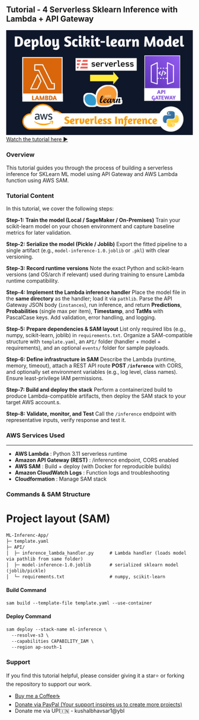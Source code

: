 ## Tutorial - 4 Serverless Sklearn Inference with Lambda + API Gateway

![Tutorial Thumbnail](https://github.com/Spidy20/Sagemaker-Tutorials/blob/master/Tutorial%20-%204%20Serverless%20SKlearn%20Inference/yt_thumbnail.jpg)
[Watch the tutorial here ►](https://youtu.be/_OjFubgXcWQ)

### Overview

This tutorial guides you through the process of building a serverless inference for SKLearn ML model using API Gateway and AWS Lambda function using AWS SAM.

### Tutorial Content

In this tutorial, we cover the following steps:

**Step-1: Train the model (Local / SageMaker / On-Premises)**
Train your scikit-learn model on your chosen environment and capture baseline metrics for later validation.

**Step-2: Serialize the model (Pickle / Joblib)**
Export the fitted pipeline to a single artifact (e.g., `model-inference-1.0.joblib` or `.pkl`) with clear versioning.

**Step-3: Record runtime versions**
Note the exact Python and scikit-learn versions (and OS/arch if relevant) used during training to ensure Lambda runtime compatibility.

**Step-4: Implement the Lambda inference handler**
Place the model file in the **same directory** as the handler; load it via `pathlib`. Parse the API Gateway JSON body (`instances`), run inference, and return **Predictions**, **Probabilities** (single max per item), **Timestamp**, and **TatMs** with PascalCase keys. Add validation, error handling, and logging.

**Step-5: Prepare dependencies & SAM layout**
List only required libs (e.g., numpy, scikit-learn, joblib) in `requirements.txt`. Organize a SAM-compatible structure with `template.yaml`, an `API/` folder (handler + model + requirements), and an optional `events/` folder for sample payloads.

**Step-6: Define infrastructure in SAM**
Describe the Lambda (runtime, memory, timeout), attach a REST API route **POST `/inference`** with CORS, and optionally set environment variables (e.g., log level, class names). Ensure least-privilege IAM permissions.

**Step-7: Build and deploy the stack**
Perform a containerized build to produce Lambda-compatible artifacts, then deploy the SAM stack to your target AWS account.s.

**Step-8: Validate, monitor, and Test**
Call the `/inference` endpoint with representative inputs, verify response and test it.

### AWS Services Used
-----------------
- **AWS Lambda**              : Python 3.11 serverless runtime
- **Amazon API Gateway (REST)**  : /inference endpoint, CORS enabled
- **AWS SAM**                    : Build + deploy (with Docker for reproducible builds)
- **Amazon CloudWatch Logs**     : Function logs and troubleshooting
- **Cloudformation** : Manage SAM stack

### Commands & SAM Structure
# Project layout (SAM)

```text
ML-Inferenc-App/
├─ template.yaml
├─ API/
│  ├─ inference_lambda_handler.py      # Lambda handler (loads model via pathlib from same folder)
│  ├─ model-inference-1.0.joblib       # serialized sklearn model (joblib/pickle)
│  └─ requirements.txt                 # numpy, scikit-learn
```

#### Build Command
```shell
sam build --template-file template.yaml --use-container
```
#### Deploy Command
```shell
sam deploy --stack-name ml-inference \
  --resolve-s3 \
  --capabilities CAPABILITY_IAM \
  --region ap-south-1
```

### Support

If you find this tutorial helpful, please consider giving it a star⭐ or forking the repository to support our work.

- [Buy me a Coffee☕](https://www.buymeacoffee.com/spidy20)
- [Donate via PayPal (Your support inspires us to create more projects)](https://www.paypal.me/spidy1820)
- Donate me via UPI🇮🇳  - kushalbhavsar1@ybl
